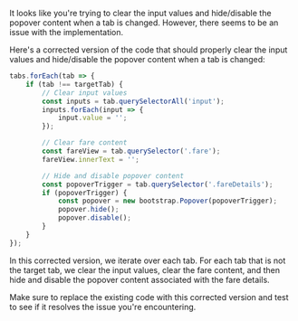 It looks like you're trying to clear the input values and hide/disable the popover content when a tab is changed. However, there seems to be an issue with the implementation.

Here's a corrected version of the code that should properly clear the input values and hide/disable the popover content when a tab is changed:

```javascript
tabs.forEach(tab => {
    if (tab !== targetTab) {
        // Clear input values
        const inputs = tab.querySelectorAll('input');
        inputs.forEach(input => {
            input.value = '';
        });

        // Clear fare content
        const fareView = tab.querySelector('.fare');
        fareView.innerText = '';

        // Hide and disable popover content
        const popoverTrigger = tab.querySelector('.fareDetails');
        if (popoverTrigger) {
            const popover = new bootstrap.Popover(popoverTrigger);
            popover.hide();
            popover.disable();
        }
    }
});
```

In this corrected version, we iterate over each tab. For each tab that is not the target tab, we clear the input values, clear the fare content, and then hide and disable the popover content associated with the fare details.

Make sure to replace the existing code with this corrected version and test to see if it resolves the issue you're encountering.